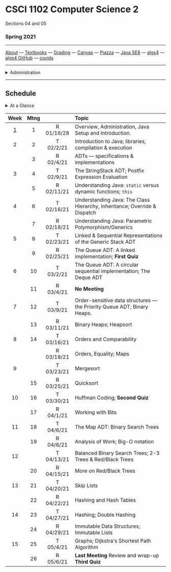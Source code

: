 # CSCI 1102 Computer Science 2

Sections 04 and 05

### Spring 2021

---

[About](resources/about.md) —  [Textbooks](resources/textbooks.md) —  [Grading](resources/grading.md) —  [Canvas](https://bostoncollege.instructure.com/courses/1619778)  —  [Piazza](https://piazza.com/class/kkaaqjvvwfl2zp) —  [Java SE8](https://docs.oracle.com/javase/8/docs/api/index.html?overview-summary.html) — [algs4](https://algs4.cs.princeton.edu/) — [algs4 GitHub](https://github.com/kevin-wayne/algs4) —  [cuvids](https://cuvids.io/app/course/2/)

---
<details>
  <summary>Administration</summary>

+ [Meets On Line](https://bccte.zoom.us/j/3306891980): Tuesdays and Thursdays 1:30PM - 2:45PM and again 3PM - 4:15PM.

> Items in `code font` below can be attached to the suffix `@bc.edu` for mail contact.

#### Instructor:

 [Robert Muller](http://www.cs.bc.edu/~muller/) **Office Hours**: Wednesdays 2PM - 4:30PM, Thursdays 4:30PM - 6PM [Zoom](https://bccte.zoom.us/j/3306891980), `robert.muller`

#### Teaching Assistants:

<details open> <summary>Callie Sardina, Head Teaching Assistant</summary> 

+ **Office Hours**: Thursdays, 9AM - 11AM [Zoom](https://bccte.zoom.us/j/2175950858?pwd=QkpyTkVkR0IremQ5eWFGeStIOHdXUT09), `sardinac`

</details>

<details open><summary>Kristen Bayreuther</summary>

+ **Office Hours**: Wednesdays 4:30PM - 5:30PM, Fridays 3:30PM - 4:30PM [Zoom](https://bccte.zoom.us/j/3535839037), `bayreutk`

</details>

<details open> <summary>Emma Huang</summary>

+ **Office Hours**: Sundays 7PM - 9PM [Zoom](https://bccte.zoom.us/j/2780123327), `huangwr`

</details>

<details open> <summary>Liam Murphy</summary>

+ **Office Hours**: Tuesdays 10:30AM - 11:30AM, Fridays 2PM - 3PM [Zoom](https://bccte.zoom.us/j/3085424208), `murpaue`

</details>

</details>

---
## Schedule

<details>
  <summary>At a Glance</summary> 
   1. Getting Started
   2. ADTs, Stacks
   3. Understanding Java
   4. Generics
   5. Queues
   6. Deques
   7. Priority Queues; Binary Heaps
   8. Order and Equality
   9. Sorting
   10. Huffman Coding
   11. Maps; Binary Search Trees
   12. Balanced Binary Search Trees
   13. Hash Tables
   14. Graphs; Shortest Paths
</details>



|                    Week                    | Mtng |            | Topic                                                        |
| :----------------------------------------: | :--: | :--------: | :----------------------------------------------------------- |
| [1](https://github.com/BC-CSCI1102/Week01) |  1   | R 01/16/28 | Overview, Administration, Java Setup and Introduction.       |
|                     2                      |  2   | T 02/2/21  | Introduction to Java; libraries, compilation & execution     |
|                                            |  3   | R 02/4/21  | ADTs — specifications & implementations                      |
|                     3                      |  4   | T 02/9/21  | The StringStack ADT; Postfix Expression Evaluation           |
|                                            |  5   | R 02/11/21 | Understanding Java: `static` versus dynamic functions; `this` |
|                     4                      |  6   | T 02/16/21 | Understanding Java: The Class Hierarchy, Inheritance; Override & Dispatch |
|                                            |  7   | R 02/18/21 | Understanding Java: Parametric Polymorphism/Generics         |
|                     5                      |  8   | T 02/23/21 | Linked & Sequential Representations of the Generic Stack ADT |
|                                            |  9   | R 02/25/21 | The Queue ADT: A linked implementation; **First Quiz**       |
|                     6                      |  10  | T 03/2/21  | The Queue ADT: A circular sequential implementation; The Deque ADT |
|                                            |  11  | R 03/4/21  | **No Meeting**                                               |
|                     7                      |  12  | T 03/9/21  | Order-sensitive data structures — the Priority Queue ADT; Binary Heaps. |
|                                            |  13  | R 03/11/21 | Binary Heaps; Heapsort                                       |
|                     8                      |  14  | T 03/16/21 | Orders and Comparability                                     |
|                                            |      | R 03/18/21 | Orders, Equality; Maps                                       |
|                     9                      |      | T 03/23/21 | Mergesort                                                    |
|                                            |  15  | R 03/25/21 | Quicksort                                                    |
|                     10                     |  16  | T 03/30/21 | Huffman Coding; **Second Quiz**                              |
|                                            |  17  | R 04/1/21  | Working with Bits                                            |
|                     11                     |  18  | T 04/6/21  | The Map ADT: Binary Search Trees                             |
|                                            |  19  | R 04/8/21  | Analysis of Work; Big-O notation                             |
|                     12                     |      | T 04/13/21 | Balanced Binary Search Trees; 2-3 Trees & Red/Black Trees    |
|                                            |  20  | R 04/15/21 | More on Red/Black Trees                                      |
|                     13                     |  21  | T 04/20/21 | Skip Lists                                                   |
|                                            |  22  | R 04/22/21 | Hashing and Hash Tables                                      |
|                     14                     |  23  | T 04/27/21 | Hashing; Double Hashing                                      |
|                                            |  24  | R 04/29/21 | Immutable Data Structures; Immutable Lists                   |
|                     15                     |  25  | T 05/4/21  | Graphs; Dijkstra's Shortest Path Algorithm                   |
|                                            |  26  | R 05/6/21  | **Last Meeting** Review and wrap-up **Third Quiz**           |



